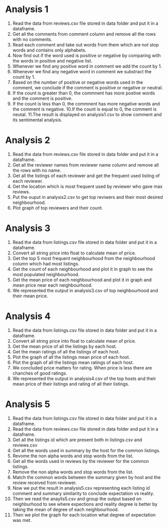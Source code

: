 
# Analysis 1  
1. Read the data from reviews.csv file stored in data folder and put it in a dataframe.
2. Get all the comments from comment column and remove all the rows with no comments.
3. Read each comment and take out words from them which are not stop words and contains only alphabets.
4. Now find out if the word used is positive or negative by comparing with the words in positive and negative list.
5. Whenever we find any positive word in comment we add the count by 1.
6. Whenever we find any negative word in comment we substract the count by 1.
7. Based on the number of positive or negative words used in the comment, we conclude if the comment is positive or negative or 
   neutral.
8. If the count is greater than 0, the commnent has more postive words and the comment is positive.
9. If the count is less than 0, the commnent has more negative words and the comment is negative.
10.If the count is equal to 0, the comment is neutal.
11.The result is displayed on analysis1.csv to show comment and its sentimental analysis. 


# Analysis 2
1. Read the data from reviews.csv file stored in data folder and put it in a dataframe.
2. Get all the reviewer names from reviewer name column and remove all the rows with no name.
3. Get all the listings of each reviewer and get the frequent used listing of each reviewer.
4. Get the location which is most frequent used by reviewer who gave max reviews.
5. Put the ouput in analysis2.csv to get top reviwers and their most desired neighbourhood.
6. Plot graph of top reviewers and their count.


# Analysis 3
1. Read the data from listings.csv file stored in data folder and put it in a dataframe.
2. Convert all string price into float to calculate mean of price.
3. Get the top 5 most frequent neighbourhood from the neighbourhood column which had most listings.
4. Get the count of each neighbourhood and plot it in graph to see the most populated neighbourhood.
5. Get the mean price of each neighbourhood and plot it in graph and mean price near each neighbourhood.
6. We represented the output in analysis3.csv of top neighbourhood and their mean price.


# Analysis 4
1. Read the data from listings.csv file stored in data folder and put it in a dataframe.
2. Convert all string price into float to calculate mean of price.
3. Get the mean price of all the listings by each host.
4. Get the mean ratings of all the listings of each host.
5. Plot the graph of all the listings mean price of each host.
6. Plot the graph of all the listings mean ratings of each host.
7. We concluded price matters for rating. When price is less there are chanches of good ratings.
8. We represented the output in analysis4.csv of the top hosts and their mean price of their listings and rating of all 
   their listings.


# Analysis 5
1. Read the data from listings.csv file stored in data folder and put it in a dataframe.
2. Read the data from reviews.csv file stored in data folder and put it in a dataframe.
3. Get all the listings id which are present both in listings.csv and reviews.csv
4. Get all the words used in summary by the host for the common listings.
5. Revome the non alpha words and stop words from the list.
6. Get all the words used in reviews by the reviewer for the common listings.
7. Remove the non alpha words and stop words from the list.
8. Match the common words between the summary given by host and the review received from reviewer.
9. Now we put the result in analysis5.csv representing each listing id comment and summary similarity to conclude expectation 
   vs reality.
10. Then we read the anaylis5.csv and group the output based on neighburhood to see where expections and reality degree
   is better by taking the mean of degree of each neighbourhood.  
11. Then we plot the graph for each location what degree of expectation was met.   

